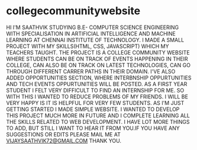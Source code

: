 # collegecommunitywebsite
HI I'M SAATHVIK STUDYING B.E- COMPUTER SCIENCE ENGINEERING WITH SPECIALISATION IN ARTIFICIAL INTELLIGENCE AND MACHINE LEARNING AT CHENNAI INSTITUTE OF TECHNOLOGY.
I MADE A SMALL PROJECT WITH MY SKILLS(HTML, CSS, JAVASCRIPT) WHICH MY TEACHERS TAUGHT.
THE PROJECT IS A COLLEGE COMMUNITY WEBSITE WHERE STUDENTS CAN BE ON TRACK OF EVENTS HAPPENING IN THEIR COLLEGE, CAN ALSO BE ON TRACK ON LATEST TECHNOLOGIES, CAN GO THROUGH DIFFERENT CARRER PATHS IN THEIR DOMAIN.
I'VE ALSO ADDED OPPORTUNITIES SECTION, WHERE INTERBNSHIP OPPURTUNITIES AND TECH EVENTS OPPURTUNITIES WILL BE POSTED.
AS A FIRST YEAR STUDENT I FELT VERY DIFFICULT TO FIND AN INTERNSHIP FOR ME. SO WITH THIS I WANTED TO REDUCE PROBLEMS OF MY FRIENDS. I WILL BE VERY HAPPY IS IT IS HELPFUL FOR VERY FEW STUDENTS.
AS I'M JUST GETTING STARTED I MADE SIMPLE WEBSITE. I WANTED TO DEVELOP THIS PROJECT MUCH MORE IN FUTURE AND I COMPLETE LEARNING ALL THE SKILLS RELATED TO WEB DEVELOPMENT.
I HAVE LOT MORE THINGS TO ADD, BUT STILL I WANT TO HEAR IT FROM YOU.IF YOU HAVE ANY SUGGESTIONS OR EDITS PLEASE MAIL ME AT VIJAYSAATHVIK72@GMAIL.COM
THANK YOU.
